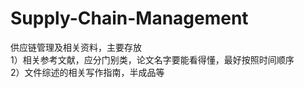 # Supply-Chain-Management
供应链管理及相关资料，主要存放  
1）相关参考文献，应分门别类，论文名字要能看得懂，最好按照时间顺序  
2）文件综述的相关写作指南，半成品等  
